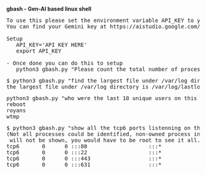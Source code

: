 **gbash - Gen-AI based linux shell**

<pre>
To use this please set the environment variable API_KEY to your Gemini API key.
You can find your Gemini key at https://aistudio.google.com/app/apikey

Setup
   API_KEY='API KEY HERE'
   export API_KEY

- Once done you can do this to setup
   python3 gbash.py "Please count the total number of processes on this system"
</pre>

<pre>
$ python3 gbash.py "find the largest file under /var/log directory"
the largest file under /var/log directory is /var/log/lastlog
</pre>

<pre>
python3 gbash.py "who were the last 10 unique users on this syetm ?"
reboot
royans
wtmp
</pre>

<pre>
$ python3 gbash.py "show all the tcp6 ports listenning on this server"
(Not all processes could be identified, non-owned process info
 will not be shown, you would have to be root to see it all.)
tcp6       0      0 :::80                   :::*                    LISTEN      -                   
tcp6       0      0 :::22                   :::*                    LISTEN      -                   
tcp6       0      0 :::443                  :::*                    LISTEN      -                   
tcp6       0      0 :::631                  :::*                    LISTEN      -  
</pre>




